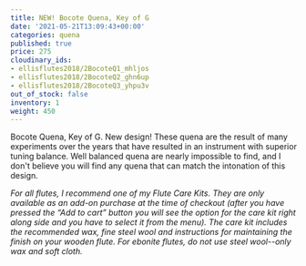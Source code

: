 ```yaml
---
title: NEW! Bocote Quena, Key of G
date: '2021-05-21T13:09:43+00:00'
categories: quena
published: true
price: 275
cloudinary_ids:
- ellisflutes2018/2BocoteQ1_mhljos
- ellisflutes2018/2BocoteQ2_ghn6up
- ellisflutes2018/2BocoteQ3_yhpu3v
out_of_stock: false
inventory: 1
weight: 450
---
```


Bocote Quena, Key of G.  New design! These quena are the result of many experiments over the years that have resulted in an instrument with superior tuning balance.   Well balanced quena are nearly impossible to find, and I don't believe you will find any quena that can match the intonation of this design.

*For all flutes, I recommend one of my Flute Care Kits.  They are only available as an add-on purchase at the time of checkout (after you have pressed the “Add to cart” button you will see the option for the care kit right along side and you have to select it from the menu). The care kit includes the recommended wax, fine steel wool and instructions for maintaining the finish on your wooden flute.  For ebonite flutes, do not use steel wool--only wax and soft cloth.*